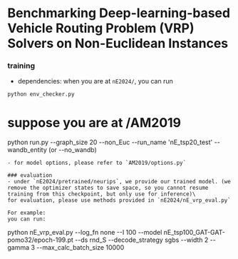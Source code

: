 # Benchmarking Deep-learning-based Vehicle Routing Problem (VRP) Solvers on Non-Euclidean Instances


### training
- dependencies: when you are at `nE2024/`, you can run
```
python env_checker.py
```

# suppose you are at /AM2019
python run.py --graph_size 20 --non_Euc --run_name 'nE_tsp20_test' --wandb_entity <your wandb username> (or --no_wandb)
```
- for model options, please refer to `AM2019/options.py`

### evaluation
- under `nE2024/pretrained/neurips`, we provide our trained model. (we remove the optimizer states to save space, so you cannot resume training from this checkpoint, but only use for inference)\
for evaluation, please use methods provided in `nE2024/nE_vrp_eval.py`

For example:
you can run:
```
python nE_vrp_eval.py --log_fn none --I 100 --model nE_tsp100_GAT-GAT-pomo32/epoch-199.pt --ds rnd_S --decode_strategy sgbs --width 2 --gamma 3 --max_calc_batch_size 10000
```